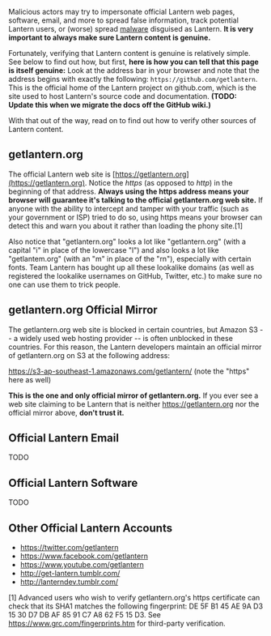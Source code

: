 Malicious actors may try to impersonate official Lantern web pages, software, email, and more to spread false information, track potential Lantern users, or (worse) spread [malware](https://en.wikipedia.org/wiki/Malware) disguised as Lantern. **It is very important to always make sure Lantern content is genuine.**

Fortunately, verifying that Lantern content is genuine is relatively simple. See below to find out how, but first, **here is how you can tell that this page is itself genuine:** Look at the address bar in your browser and note that the address begins with exactly the following: `https://github.com/getlantern`. This is the official home of the Lantern project on github.com, which is the site used to host Lantern's source code and documentation. **(TODO: Update this when we migrate the docs off the GitHub wiki.)**

With that out of the way, read on to find out how to verify other sources of Lantern content.

## getlantern.org

The official Lantern web site is [https://getlantern.org](https://getlantern.org). Notice the *https* (as opposed to *http*) in the beginning of that address. **Always using the https address means your browser will guarantee it's talking to the official getlantern.org web site.** If anyone with the ability to intercept and tamper with your traffic (such as your government or ISP) tried to do so, using https means your browser can detect this and warn you about it rather than loading the phony site.[1]

Also notice that "getlantern.org" looks a lot like "getIantern.org" (with a capital "i" in place of the lowercase "l") and also looks a lot like "getlantem.org" (with an "m" in place of the "rn"), especially with certain fonts. Team Lantern has bought up all these lookalike domains (as well as registered the lookalike usernames on GitHub, Twitter, etc.) to make sure no one can use them to trick people.

## getlantern.org Official Mirror

The getlantern.org web site is blocked in certain countries, but Amazon S3 -- a widely used web hosting provider -- is often unblocked in these countries. For this reason, the Lantern developers maintain an official mirror of getlantern.org on S3 at the following address:

https://s3-ap-southeast-1.amazonaws.com/getlantern/ (note the "https" here as well)

**This is the one and only official mirror of getlantern.org.** If you ever see a web site claiming to be Lantern that is neither https://getlantern.org nor the official mirror above, **don't trust it.**

## Official Lantern Email

TODO

## Official Lantern Software

TODO

## Other Official Lantern Accounts

- https://twitter.com/getlantern
- https://www.facebook.com/getlantern
- https://www.youtube.com/getlantern
- http://get-lantern.tumblr.com/
- http://lanterndev.tumblr.com/

[1] Advanced users who wish to verify getlantern.org's https certificate can check that its SHA1 matches the following fingerprint: DE 5F B1 45 AE 9A D3 15 30 D7 DB AF 85 91 C7 A8 62 F5 15 D3. See https://www.grc.com/fingerprints.htm for third-party verification.